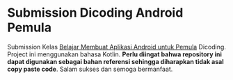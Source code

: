 # Submission Dicoding Android Pemula

Submission Kelas [Belajar Membuat Aplikasi Android untuk Pemula](https://www.dicoding.com/academies/51) Dicoding. Project ini menggunakan bahasa Kotlin. **Perlu diingat bahwa repository ini dapat digunakan sebagai bahan referensi sehingga diharapkan tidak asal copy paste code**. Salam sukses dan semoga bermanfaat.
